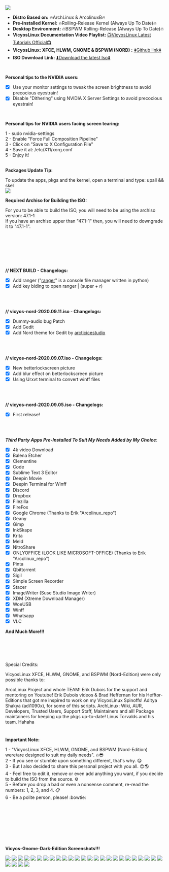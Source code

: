
![](https://i.imgur.com/JmB7UDV.jpg)

- **Distro Based on:** :fire:ArchLinux & ArcolinuxB:fire:
- **Pre-installed Kernel:** :fire:Rolling-Release Kernel (Always Up To Date):fire:
- **Desktop Environment:** :fire:BSPWM Rolling-Release (Always Up To Date):fire:
- **VicyosLinux Documentation Video Playlist:** [:tv:VicyosLinux Latest Tutorials Official:tv:](https://www.youtube.com/playlist?list=PLEHnzNeoCcNzT-ZpVu7aywVocaxr7XgNS)
- **VicyosLinux: XFCE, HLWM, GNOME & BSPWM (NORD) :** [:arrow_down:Github link:arrow_down:](https://github.com/felipendc/vicyos-build) 
- **ISO Download Link:** [:arrow_down:Download the latest Iso:arrow_down:](https://sourceforge.net/projects/arcolinux-spinoffs/files/Vicyos/Vicyos-Nord/) 

#

**Personal tips to the NVIDIA users:**

- [x] Use your monitor settings to tweak the screen brightness to avoid precocious eyestrain!
- [x] Disable "Dithering" using NVIDIA X Server Settings to avoid precocious eyestrain!
<br />

**Personal tips for NVIDIA users facing screen tearing:** 

1 - sudo nvidia-settings <br />
2 - Enable "Force Full Composition Pipeline" <br />
3 - Click on "Save to X Configuration File" <br />
4 - Save it at: /etc/X11/xorg.conf <br />
5 - Enjoy it! <br />
 <br />

**Packages Update Tip:** 

To update the apps, pkgs and the kernel, open a terminal and type: upall && skel<br />
![](https://i.imgur.com/OHhlz0f.png)
 <br />


**Required Archiso for Building the ISO:** 

For you to be able to build the ISO, you will need to be using the archiso version: 47.1-1<br />
If you have an archiso upper than "47.1-1" then, you will need to downgrade it to "47.1-1".<br />

#

<br />
<br />
<br />
<br />

**//  NEXT BUILD - Changelogs:**

 - [x] Add ranger ("[ranger](https://github.com/ranger/ranger)" is a console file manager written in python)
 - [x] Add key biding to open ranger | (super + r)

<br />
<br />

**//  vicyos-nord-2020.09.11.iso - Changelogs:**

 - [x] Dummy-audio bug Patch
 - [x] Add Gedit 
 - [x] Add Nord theme for Gedit by [arcticicestudio](https://github.com/arcticicestudio)

<br />
<br />

**//  vicyos-nord-2020.09.07.iso - Changelogs:**

 - [x] New betterlockscreen picture 
 - [x] Add blur effect on betterlockscreen picture
 - [x] Using Urxvt terminal to convert winff files

<br />
<br />

**//  vicyos-nord-2020.09.05.iso - Changelogs:**

 - [x] First release!

<br />
<br />

***Third Party Apps Pre-Installed To Suit My Needs Added by My Choice***: <br />

 - [x] 4k video Download 
 - [x] Balena Etcher 
 - [x] Clementine 
 - [x] Code
 - [x] Sublime Text 3 Editor
 - [x] Deepin Movie
 - [x] Deepin Terminal for Winff
 - [x] Discord
 - [x] Dropbox
 - [x] Filezilla
 - [x] FireFox 
 - [x] Google Chrome (Thanks to Erik "Arcolinux_repo")
 - [x] Geany
 - [x] Gimp
 - [x] InkSkape
 - [x] Krita
 - [x] Meld
 - [x] NitroShare
 - [x] ONLYOFFICE (LOOK LIKE MICROSOFT-OFFICE) (Thanks to Erik "Arcolinux_repo")
 - [x] Pinta
 - [x] Qbittorrent
 - [x] Sigil
 - [x] Simple Screen Recorder
 - [x] Stacer
 - [x] ImageWriter (Suse Studio Image Writer)
 - [x] XDM (Xtreme Download Manager)
 - [x] WoeUSB
 - [x] Winff
 - [x] Whatsapp
 - [x] VLC

**And Much More!!!**

<br />
<br />

# 

Special Credits:

VicyosLinux XFCE, HLWM, GNOME, and BSPWM (Nord-Edition) were only possible thanks to:

ArcoLinux Project and whole TEAM!
Erik Dubois for the support and mentoring on Youtube!
Erik Dubois videos & Brad Heffernan for his Hefftor-Editions that got me inspired to work on my VicyosLinux Spinoffs!
Aditya Shakya (adi1090x), for some of this scripts. 
ArchLinux: Wiki, AUR, Developers, Trusted Users, Support Staff, Maintainers and all!
Package maintainers for keeping up the pkgs up-to-date!
Linus Torvalds and his team. Hahaha

# 

**Important Note:**

1 - "VicyosLinux XFCE, HLWM, GNOME, and BSPWM (Nord-Edition) were/are designed to suit my daily needs". :fire::sunglasses: <br />
2 - If you see or stumble upon something different, that's why. :yum: <br />
3 - But I also decided to share this personal project with you all. :blush::earth_americas: <br />
4 - Feel free to edit it, remove or even add anything you want, if you decide to build the ISO from the source. :gear: <br />
5 - Before you drop a bad or even a nonsense comment, re-read the numbers: 1, 2, 3, and 4. :clipboard: <br />
6 - Be a polite person, please! :bowtie: <br />

#

<br />


#

<br />
<br />

**Vicyos-Gnome-Dark-Edition Screenshots!!!**


![](https://i.imgur.com/VaHlSLz.jpg)
![](https://i.imgur.com/DFR1Ucf.jpg)
![](https://i.imgur.com/JmB7UDV.jpg)
![](https://i.imgur.com/UNjM0zz.png)
![](https://i.imgur.com/3bjVwLZ.png)
![](https://i.imgur.com/uhhff0q.png)
![](https://i.imgur.com/YU1We7l.jpg)
![](https://i.imgur.com/mgaqKTt.jpg)
![](https://i.imgur.com/WwREqie.jpg)
![](https://i.imgur.com/n8WqDFc.jpg)
![](https://i.imgur.com/4Zv6VnR.jpg)
![](https://i.imgur.com/QxRh835.png)
![](https://i.imgur.com/wuO7FqA.png)
![](https://i.imgur.com/sKUTXLT.png)
![](https://i.imgur.com/WiZSRU8.png)
![](https://i.imgur.com/h662hwc.png)
![](https://i.imgur.com/mf6CXhJ.png)
![](https://i.imgur.com/3KqbI17.png)
![](https://i.imgur.com/Y3MP0qo.png)
![](https://i.imgur.com/aNuZh1Z.png)
![](https://i.imgur.com/g0IyUuT.png)
![](https://i.imgur.com/9rTuEBs.png)
![](https://i.imgur.com/f36sdbl.png)
![](https://i.imgur.com/hXw8F8J.jpg)
![](https://i.imgur.com/YNe9Uhz.jpg)
![](https://i.imgur.com/VfzSJJk.jpg)
![](https://i.imgur.com/LW9yWOe.jpg)
![](https://i.imgur.com/6MTxJiK.jpg)
![](https://i.imgur.com/ktEku5z.jpg)












































